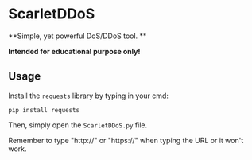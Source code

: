 # ScarletDDoS
**Simple, yet powerful DoS/DDoS tool. **

**Intended for educational purpose only!**

## Usage
Install the `requests` library by typing in your cmd:

`pip install requests`

Then, simply open the `ScarletDDoS.py` file.

Remember to type "http://" or "https://" when typing the URL or it won't work.

